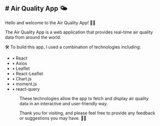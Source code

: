 <h2># Air Quality App 🌤</h2>

<p>Hello and welcome to the Air Quality App! 👋🏻</p>
The Air Quality App is a web application that provides real-time air quality data from around the world.

<p>🛠 To build this app, I used a combination of technologies including:</p>
<ul>
<li>• React </li>
<li>• Axios </li>
<li>• Leaflet </li>
<li>• React-Leaflet </li>
<li>• Chart.js </li>
<li>• moment.js</li>
<li>• react-query</li>
<ul>

<p>These technologies allow the app to fetch and display air quality data in an interactive and user-friendly way.</p>
<p>Thank you for visiting, and please feel free to provide any feedback or suggestions you may have. 🙏🏼</p>
